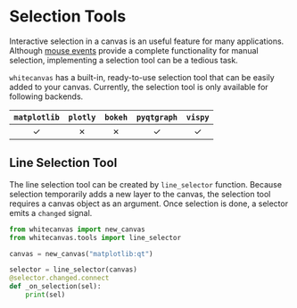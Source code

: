 # Selection Tools

Interactive selection in a canvas is an useful feature for many applications. Although
[mouse events](../events/mouse_events.md) provide a complete functionality for manual
selection, implementing a selection tool can be a tedious task.

`whitecanvas` has a built-in, ready-to-use selection tool that can be easily added to
your canvas. Currently, the selection tool is only available for following backends.

| `matplotlib` | `plotly` | `bokeh` | `pyqtgraph` | `vispy` |
|:------------:|:--------:|:-------:|:-----------:|:-------:|
| &check;      | &cross;  | &cross; | &check;     | &check; |

## Line Selection Tool

The line selection tool can be created by `line_selector` function. Because selection
temporarily adds a new layer to the canvas, the selection tool requires a canvas object
as an argument. Once selection is done, a selector emits a `changed` signal.

``` python hl_lines="6"
from whitecanvas import new_canvas
from whitecanvas.tools import line_selector

canvas = new_canvas("matplotlib:qt")

selector = line_selector(canvas)
@selector.changed.connect
def _on_selection(sel):
    print(sel)
```
